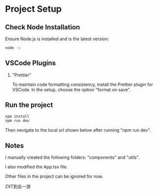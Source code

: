 # Project Setup

## Check Node Installation

Ensure Node.js is installed and is the latest version:

```bash
node -v
```

## VSCode Plugins

1. "Prettier"

   To maintain code formatting consistency, install the Prettier plugin for VSCode. In the setup, choose the option "format on save".

## Run the project

```bash
npm install
npm run dev
```

Then nevigate to the local url shown below after running "npm run dev".

## Notes

I manually created the following folders:
"components" and "utils".

I also modified the App.tsx file.

Other files in the project can be ignored for now.



ZXT到此一游